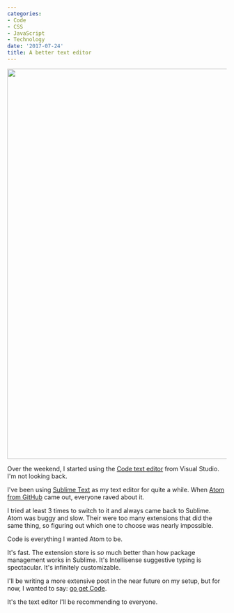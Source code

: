 ```yaml
---
categories:
- Code
- CSS
- JavaScript
- Technology
date: '2017-07-24'
title: A better text editor
---
```


[<img src="https://gomakethings.com/wp-content/uploads/2017/07/vs-code.png" alt="" width="1500" height="894" class="aligncenter size-full wp-image-14835" />](https://code.visualstudio.com/)

Over the weekend, I started using the [Code text editor](https://code.visualstudio.com/) from Visual Studio. I'm not looking back.

I've been using [Sublime Text](https://www.sublimetext.com/) as my text editor for quite a while. When [Atom from GitHub](https://atom.io/) came out, everyone raved about it.

I tried at least 3 times to switch to it and always came back to Sublime. Atom was buggy and slow. Their were too many extensions that did the same thing, so figuring out which one to choose was nearly impossible.

Code is everything I wanted Atom to be.

It's fast. The extension store is *so* much better than how package management works in Sublime. It's Intellisense suggestive typing is spectacular. It's infinitely customizable.

I'll be writing a more extensive post in the near future on my setup, but for now, I wanted to say: [go get Code](https://code.visualstudio.com/).

It's the text editor I'll be recommending to everyone.
